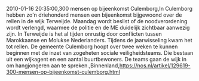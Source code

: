 2010-01-16 20:35:00,300 mensen op bijeenkomst Culemborg,In Culemborg hebben zo'n driehonderd mensen een bijeenkomst bijgewoond over de rellen in de wijk Terweijde. Maandag wordt beslist of de noodverordening wordt verlengd, waarmee de politie en de ME duidelijk zichtbaar aanwezig zijn. In Terweijde is het al tijden onrustig door conflicten tussen Marokkaanse en Molukse Nederlanders. Tijdens de jaarwisseling kwam het tot rellen. De gemeente Culemborg hoopt over twee weken te kunnen beginnen met de inzet van zogeheten sociale veiligheidsteams. Die bestaan uit een wijkagent en een aantal buurtbewoners. De teams gaan de wijk in om hangjongeren aan te spreken.,Binnenland,https://nos.nl/artikel/129619-300-mensen-op-bijeenkomst-culemborg.html